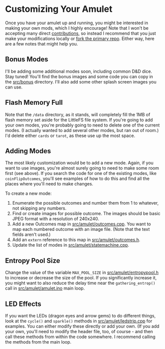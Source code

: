 # Customizing Your Amulet

Once you have your amulet up and running, you might be interested in making your own mods, which I highly encourage! Note that I won't be accepting many direct [contributions](Contrib.md), so instead I recommend that you just make your modifications locally or [fork the primary repo](https://docs.github.com/en/get-started/quickstart/fork-a-repo). Either way, here are a few notes that might help you.

## Bonus Modes

I'll be adding some additional modes soon, including common D&D dice. Stay tuned! You'll find the bonus images and some code you can copy in the [src/bonus](../src/bonus) directory. I'll also add some other splash screen images you can use.

## Flash Memory Full

Note that the `/data` directory, as it stands, will completely fill the 1MB of flash memory set aside for the LittleFS file system. If you're going to add your own modes, you're probably going to need to delete one of the current modes. (I actually wanted to add several other modes, but ran out of room.) I'd delete either `cards` or `tarot`, as these use up the most space.

## Adding Modes

The most likely customization would be to add a new mode. Again, if you want to use images, you're almost surely going to need to make some room first (see above). If you search the code for one of the existing modes, like `coinFlipOutcomes`, you'll see examples of how to do this and find all the places where you'll need to make changes.

To create a new mode:

1. Enumerate the possible outcomes and number them from 1 to whatever, not skipping any numbers.
1. Find or create images for possible outcome. The images should be basic JPEG format with a resolution of 240x240.
2. Add a new Outcomes map in [src/amulet/outcomes.cpp](../src/amulet/outcomes.cpp). You want to map each numbered outcome with an image file. (Note that the text fields aren't used.)
3. Add an `extern` reference to this map in [src/amulet/outcomes.h](../src/amulet/outcomes.h).
3. Update the list of modes in [src/amulet/statemachine.cpp](../src/amulet/statemachine.cpp).

## Entropy Pool Size

Change the value of the variable `MAX_POOL_SIZE` in [src/amulet/entropypool.h](../src/amulet/entropypool.h) to increase or decrease the size of the pool. If you significantly increase it, you might want to also reduce the delay time near the `gathering_entrop()` call in [src/amulet/amulet.ino](../src/amulet/amulet.ino) main loop.

## LED Effects

If you want the LEDs (dragon eyes and arrow gems) to do different things, look at the `cycle()` and `sparkle()` methods in [src/amulet/ledstrip.cpp](../src/amulet/ledstrip.cpp) for examples. You can either modify these directly or add your own. (If you add your own,  you'll need to modify the header file, too, of course - and then call these methods from within the code somewhere. I recommend calling the methods from the main loop.
